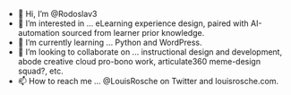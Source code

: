 - 👋 Hi, I’m @Rodoslav3
- 👀 I’m interested in ... eLearning experience design, paired with AI-automation sourced from learner prior knowledge.
- 🌱 I’m currently learning ... Python and WordPress.
- 💞️ I’m looking to collaborate on ... instructional design and development, abode creative cloud pro-bono work, articulate360 meme-design squad?, etc. 
- 📫 How to reach me ... @LouisRosche on Twitter and louisrosche.com.

<!---
Rodoslav3/Rodoslav3 is a ✨ special ✨ repository because its `README.md` (this file) appears on your GitHub profile.
You can click the Preview link to take a look at your changes.
--->
